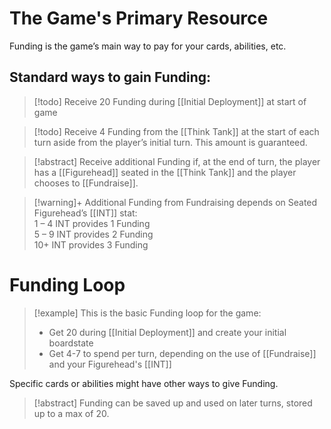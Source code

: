 # The Game's Primary Resource

Funding is the game’s main way to pay for your cards, abilities, etc.

## Standard ways to gain Funding:

> [!todo] Receive 20 Funding during [[Initial Deployment]] at start of game

> [!todo] Receive 4 Funding from the [[Think Tank]] at the start of each turn aside from the player’s initial turn. This amount is guaranteed.

> [!abstract] Receive additional Funding if, at the end of turn, the player has a [[Figurehead]] seated in the [[Think Tank]] and the player chooses to [[Fundraise]]. 

> [!warning]+ Additional Funding from Fundraising depends on Seated Figurehead’s [[INT]] stat:  
> 1 – 4 INT provides 1 Funding  
> 5 – 9 INT provides 2 Funding  
> 10+ INT provides 3 Funding  

# Funding Loop

> [!example] This is the basic Funding loop for the game: 
>  
>  - Get 20 during [[Initial Deployment]] and create your initial boardstate
>  - Get 4-7 to spend per turn, depending on the use of [[Fundraise]] and your Figurehead's [[INT]]

Specific cards or abilities might have other ways to give Funding.

> [!abstract] Funding can be saved up and used on later turns, stored up to a max of 20.
